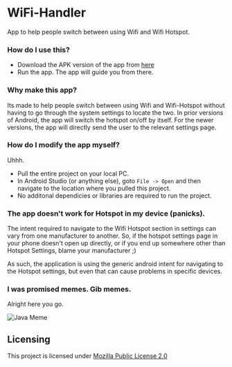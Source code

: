 # WiFi-Handler
App to help people switch between using Wifi and Wifi Hotspot.

### How do I use this?
- Download the APK version of the app from [here](https://github.com/digital-rem/WiFi-Handler/releases)
- Run the app. The app will guide you from there.

### Why make this app?
Its made to help people switch between using Wifi and Wifi-Hotspot without having to go through the system settings to locate the two. In prior versions of Android, the app will switch the hotspot on/off by itself. For the newer versions, the app will directly send the user to the relevant settings page.

### How do I modify the app myself?
  Uhhh.
- Pull the entire project on your local PC.
- In Android Studio (or anything else), goto `File -> Open` and then navigate to the location where you pulled this project.
- No additonal dependicies or libraries are required to run the project.

### The app doesn't work for Hotspot in my device (panicks).
The intent required to navigate to the Wifi Hotspot section in settings can vary from one manufacturer to another. So, if the hotspot settings page in your phone doesn't open up directly, or if you end up somewhere other than Hotspot Settings, blame your manufacturer ;) 

As such, the application is using the generic android intent for navigating to the Hotspot settings, but even that can cause problems in specific devices.

### I was promised memes. Gib memes.
Alright here you go.

![Java Meme](https://i.imgur.com/7t28tmv.jpg)

## Licensing
This project is licensed under [Mozilla Public License 2.0](https://github.com/digital-rem/WiFi-Handler/blob/master/LICENSE)
